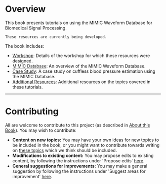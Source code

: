 # Overview

This book presents tutorials on using the MIMIC Waveform Database for Biomedical Signal Processing.

```{note}
These resources are currently being developed.
```

The book includes:

- [Workshop](../workshop): Details of the workshop for which these resources were designed.
- [MIMIC Database](../mimic-database): An overview of the MIMIC Waveform Database.
- [Case Study](../case-study): A case study on cuffless blood pressure estimation using the MIMIC Database.
- [Additional Resources](../additional-resources): Additional resources on the topics covered in these tutorials.

---

# Contributing

All are welcome to contribute to this project (as described in [About this Book](../about)). You may wish to contribute:
- **Content on new topics:** You may have your own ideas for new topics to be included in the book, or you might want to contribute towards writing on [these topics](https://github.com/peterhcharlton/mimic_wfdb_tutorials/issues/1) which we think should be included.
- **Modifications to existing content:** You may propose edits to existing content, by following the instructions under 'Propose edits' [here](./about/about-contributing).
- **General suggestions for improvements:** You may make a general suggestion by following the instructions under 'Suggest areas for improvement' [here](./about/about-contributing).
